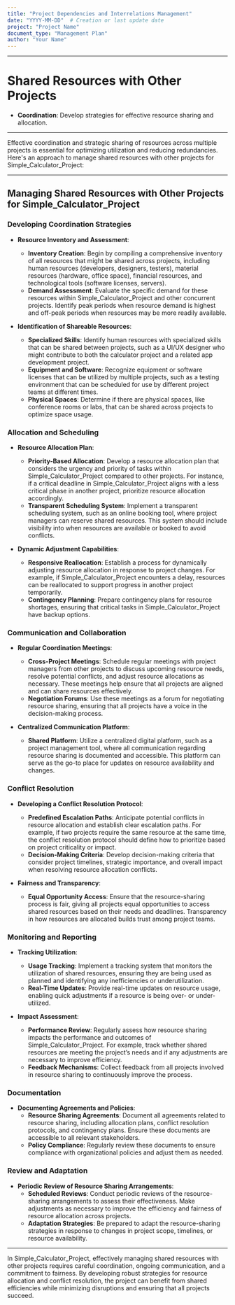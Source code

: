 ```yaml
---
title: "Project Dependencies and Interrelations Management"
date: "YYYY-MM-DD"  # Creation or last update date
project: "Project Name"
document_type: "Management Plan"
author: "Your Name"
---
```

---
# Shared Resources with Other Projects

- **Coordination**: Develop strategies for effective resource sharing and allocation.

---
Effective coordination and strategic sharing of resources across multiple projects is essential for optimizing utilization and reducing redundancies. Here's an approach to manage shared resources with other projects for Simple_Calculator_Project:

---

## Managing Shared Resources with Other Projects for Simple_Calculator_Project

### Developing Coordination Strategies
- **Resource Inventory and Assessment**:
  - **Inventory Creation**: Begin by compiling a comprehensive inventory of all resources that might be shared across projects, including human resources (developers, designers, testers), material resources (hardware, office space), financial resources, and technological tools (software licenses, servers).
  - **Demand Assessment**: Evaluate the specific demand for these resources within Simple_Calculator_Project and other concurrent projects. Identify peak periods when resource demand is highest and off-peak periods when resources may be more readily available.

- **Identification of Shareable Resources**:
  - **Specialized Skills**: Identify human resources with specialized skills that can be shared between projects, such as a UI/UX designer who might contribute to both the calculator project and a related app development project.
  - **Equipment and Software**: Recognize equipment or software licenses that can be utilized by multiple projects, such as a testing environment that can be scheduled for use by different project teams at different times.
  - **Physical Spaces**: Determine if there are physical spaces, like conference rooms or labs, that can be shared across projects to optimize space usage.

### Allocation and Scheduling
- **Resource Allocation Plan**:
  - **Priority-Based Allocation**: Develop a resource allocation plan that considers the urgency and priority of tasks within Simple_Calculator_Project compared to other projects. For instance, if a critical deadline in Simple_Calculator_Project aligns with a less critical phase in another project, prioritize resource allocation accordingly.
  - **Transparent Scheduling System**: Implement a transparent scheduling system, such as an online booking tool, where project managers can reserve shared resources. This system should include visibility into when resources are available or booked to avoid conflicts.

- **Dynamic Adjustment Capabilities**:
  - **Responsive Reallocation**: Establish a process for dynamically adjusting resource allocation in response to project changes. For example, if Simple_Calculator_Project encounters a delay, resources can be reallocated to support progress in another project temporarily.
  - **Contingency Planning**: Prepare contingency plans for resource shortages, ensuring that critical tasks in Simple_Calculator_Project have backup options.

### Communication and Collaboration
- **Regular Coordination Meetings**:
  - **Cross-Project Meetings**: Schedule regular meetings with project managers from other projects to discuss upcoming resource needs, resolve potential conflicts, and adjust resource allocations as necessary. These meetings help ensure that all projects are aligned and can share resources effectively.
  - **Negotiation Forums**: Use these meetings as a forum for negotiating resource sharing, ensuring that all projects have a voice in the decision-making process.

- **Centralized Communication Platform**:
  - **Shared Platform**: Utilize a centralized digital platform, such as a project management tool, where all communication regarding resource sharing is documented and accessible. This platform can serve as the go-to place for updates on resource availability and changes.

### Conflict Resolution
- **Developing a Conflict Resolution Protocol**:
  - **Predefined Escalation Paths**: Anticipate potential conflicts in resource allocation and establish clear escalation paths. For example, if two projects require the same resource at the same time, the conflict resolution protocol should define how to prioritize based on project criticality or impact.
  - **Decision-Making Criteria**: Develop decision-making criteria that consider project timelines, strategic importance, and overall impact when resolving resource allocation conflicts.

- **Fairness and Transparency**:
  - **Equal Opportunity Access**: Ensure that the resource-sharing process is fair, giving all projects equal opportunities to access shared resources based on their needs and deadlines. Transparency in how resources are allocated builds trust among project teams.

### Monitoring and Reporting
- **Tracking Utilization**:
  - **Usage Tracking**: Implement a tracking system that monitors the utilization of shared resources, ensuring they are being used as planned and identifying any inefficiencies or underutilization.
  - **Real-Time Updates**: Provide real-time updates on resource usage, enabling quick adjustments if a resource is being over- or under-utilized.

- **Impact Assessment**:
  - **Performance Review**: Regularly assess how resource sharing impacts the performance and outcomes of Simple_Calculator_Project. For example, track whether shared resources are meeting the project’s needs and if any adjustments are necessary to improve efficiency.
  - **Feedback Mechanisms**: Collect feedback from all projects involved in resource sharing to continuously improve the process.

### Documentation
- **Documenting Agreements and Policies**:
  - **Resource Sharing Agreements**: Document all agreements related to resource sharing, including allocation plans, conflict resolution protocols, and contingency plans. Ensure these documents are accessible to all relevant stakeholders.
  - **Policy Compliance**: Regularly review these documents to ensure compliance with organizational policies and adjust them as needed.

### Review and Adaptation
- **Periodic Review of Resource Sharing Arrangements**:
  - **Scheduled Reviews**: Conduct periodic reviews of the resource-sharing arrangements to assess their effectiveness. Make adjustments as necessary to improve the efficiency and fairness of resource allocation across projects.
  - **Adaptation Strategies**: Be prepared to adapt the resource-sharing strategies in response to changes in project scope, timelines, or resource availability.

---

In Simple_Calculator_Project, effectively managing shared resources with other projects requires careful coordination, ongoing communication, and a commitment to fairness. By developing robust strategies for resource allocation and conflict resolution, the project can benefit from shared efficiencies while minimizing disruptions and ensuring that all projects succeed.